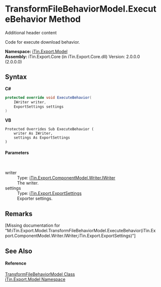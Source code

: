 # TransformFileBehaviorModel.ExecuteBehavior Method 
Additional header content 

Code for execute download behavior.

**Namespace:**&nbsp;<a href="N_iTin_Export_Model">iTin.Export.Model</a><br />**Assembly:**&nbsp;iTin.Export.Core (in iTin.Export.Core.dll) Version: 2.0.0.0 (2.0.0.0)

## Syntax

**C#**<br />
``` C#
protected override void ExecuteBehavior(
	IWriter writer,
	ExportSettings settings
)
```

**VB**<br />
``` VB
Protected Overrides Sub ExecuteBehavior ( 
	writer As IWriter,
	settings As ExportSettings
)
```


#### Parameters
&nbsp;<dl><dt>writer</dt><dd>Type: <a href="T_iTin_Export_ComponentModel_Writer_IWriter">iTin.Export.ComponentModel.Writer.IWriter</a><br />The writer.</dd><dt>settings</dt><dd>Type: <a href="T_iTin_Export_ExportSettings">iTin.Export.ExportSettings</a><br />Exporter settings.</dd></dl>

## Remarks
\[Missing <remarks> documentation for "M:iTin.Export.Model.TransformFileBehaviorModel.ExecuteBehavior(iTin.Export.ComponentModel.Writer.IWriter,iTin.Export.ExportSettings)"\]

## See Also


#### Reference
<a href="T_iTin_Export_Model_TransformFileBehaviorModel">TransformFileBehaviorModel Class</a><br /><a href="N_iTin_Export_Model">iTin.Export.Model Namespace</a><br />